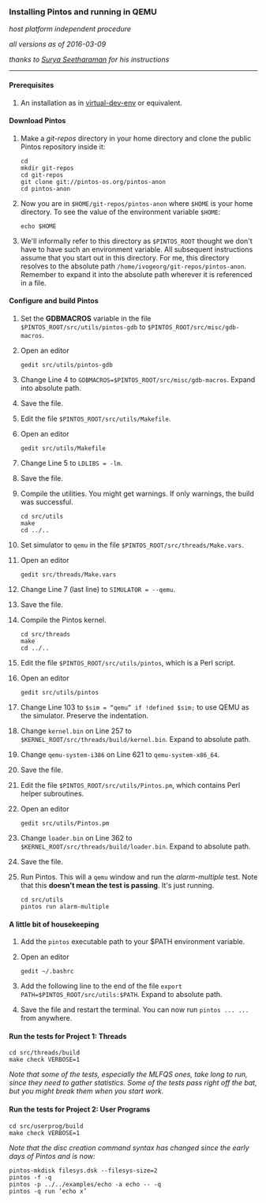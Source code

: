 ### Installing Pintos and running in QEMU

_host platform independent procedure_

_all versions as of 2016-03-09_

_thanks to [Surya Seetharaman](https://tssurya.wordpress.com/2014/08/16/installing-pintos-on-your-machine/) for his instructions_

* * *

#### Prerequisites

1. An installation as in [virtual-dev-env](https://github.com/ivogeorg/os-playground/blob/master/virtual-dev-env.md) or equivalent.

#### Download Pintos

1. Make a _git-repos_ directory in your home directory and clone the public Pintos repository inside it:

   ```
   cd
   mkdir git-repos
   cd git-repos
   git clone git://pintos-os.org/pintos-anon
   cd pintos-anon
   ```

2. Now you are in `$HOME/git-repos/pintos-anon` where `$HOME` is your home directory. To see the value of the environment variable `$HOME`:

   ```
   echo $HOME
   ```
   
3. We'll informally refer to this directory as `$PINTOS_ROOT` thought we don't have to have such an environment variable. All subsequent instructions assume that you start out in this directory. For me, this directory resolves to the absolute path `/home/ivogeorg/git-repos/pintos-anon`. Remember to expand it into the absolute path wherever it is referenced in a file.
   
#### Configure and build Pintos

1. Set the **GDBMACROS** variable in the file `$PINTOS_ROOT/src/utils/pintos-gdb` to `$PINTOS_ROOT/src/misc/gdb-macros`.

  1. Open an editor

     ```
     gedit src/utils/pintos-gdb
     ```

  2. Change Line 4 to `GDBMACROS=$PINTOS_ROOT/src/misc/gdb-macros`. Expand into absolute path. 

  3. Save the file.

2. Edit the file `$PINTOS_ROOT/src/utils/Makefile`.

  1. Open an editor

     ```
     gedit src/utils/Makefile
     ```
     
  2. Change Line 5 to `LDLIBS = -lm`. 

  3. Save the file.

3. Compile the utilities. You might get warnings. If only warnings, the build was successful.

   ```
   cd src/utils
   make
   cd ../..
   ```
   
4. Set simulator to `qemu` in the file `$PINTOS_ROOT/src/threads/Make.vars`.

  1. Open an editor

     ```
     gedit src/threads/Make.vars
     ```
     
  2. Change Line 7 (last line) to `SIMULATOR = --qemu`. 

  3. Save the file.

5. Compile the Pintos kernel.

   ```
   cd src/threads
   make
   cd ../..
   ```
   
6. Edit the file `$PINTOS_ROOT/src/utils/pintos`, which is a Perl script.

  1. Open an editor

     ```
     gedit src/utils/pintos
     ```
     
  2. Change Line 103 to `$sim = “qemu” if !defined $sim;` to use QEMU as the simulator. Preserve the indentation. 

  3. Change `kernel.bin` on Line 257 to `$KERNEL_ROOT/src/threads/build/kernel.bin`. Expand to absolute path.
  
  4. Change `qemu-system-i386` on Line 621 to `qemu-system-x86_64`.
  
  5. Save the file.

6. Edit the file `$PINTOS_ROOT/src/utils/Pintos.pm`, which contains Perl helper subroutines.

  1. Open an editor

     ```
     gedit src/utils/Pintos.pm
     ```
     
  2. Change `loader.bin` on Line 362 to `$KERNEL_ROOT/src/threads/build/loader.bin`. Expand to absolute path.
  
  5. Save the file.

7. Run Pintos. This will a `qemu` window and run the _alarm-multiple_ test. Note that this **doesn't mean the test is passing**. It's just running.

   ```
   cd src/utils
   pintos run alarm-multiple
   ```
   
#### A little bit of housekeeping

1. Add the `pintos` executable path to your $PATH environment variable.


  1. Open an editor

     ```
     gedit ~/.bashrc
     ```   
     
  2. Add the following line to the end of the file `export PATH=$PINTOS_ROOT/src/utils:$PATH`. Expand to absolute path.

  3. Save the file and restart the terminal. You can now run `pintos ... ...` from anywhere.
  

#### Run the tests for Project 1: Threads

```
cd src/threads/build
make check VERBOSE=1
```

_Note that some of the tests, especially the MLFQS ones, take long to run, since they need to gather statistics. Some of the tests pass right off the bat, but you might break them when you start work._

#### Run the tests for Project 2: User Programs

```
cd src/userprog/build
make check VERBOSE=1
```
_Note that the disc creation command syntax has changed since the early days of Pintos and is now:_

```
pintos-mkdisk filesys.dsk --filesys-size=2
pintos -f -q
pintos -p ../../examples/echo -a echo -- -q
pintos -q run ’echo x’
```
